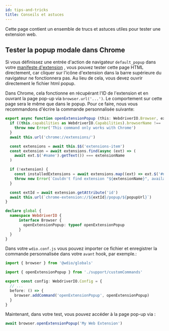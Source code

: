 ```yaml
---
id: tips-and-tricks
title: Conseils et astuces
---
```


Cette page contient un ensemble de trucs et astuces utiles pour tester une extension web.

## Tester la popup modale dans Chrome

Si vous définissez une entrée d'action de navigateur `default_popup` dans votre [manifeste d'extension](https://developer.mozilla.org/en-US/docs/Mozilla/Add-ons/WebExtensions/manifest.json/browser_action) , vous pouvez tester cette page HTML directement, car cliquer sur l'icône d'extension dans la barre supérieure du navigateur ne fonctionnera pas. Au lieu de cela, vous devez ouvrir directement le fichier html popup.

Dans Chrome, cela fonctionne en récupérant l'ID de l'extension et en ouvrant la page pop-up via `browser.url('...')`. Le comportement sur cette page sera le même que dans le popup. Pour ce faire, nous vous recommandons d'écrire la commande personnalisée suivante:

```ts customCommand.ts
export async function openExtensionPopup (this: WebdriverIO.Browser, extensionName: string, popupUrl = 'index.html') {
  if ((this.capabilities as WebdriverIO.Capabilities).browserName !== 'chrome') {
    throw new Error('This command only works with Chrome')
  }
  await this.url('chrome://extensions/')

  const extensions = await this.$$('extensions-item')
  const extension = await extensions.find(async (ext) => (
    await ext.$('#name').getText()) === extensionName
  )

  if (!extension) {
    const installedExtensions = await extensions.map((ext) => ext.$('#name').getText())
    throw new Error(`Couldn't find extension "${extensionName}", available installed extensions are "${installedExtensions.join('", "')}"`)
  }

  const extId = await extension.getAttribute('id')
  await this.url(`chrome-extension://${extId}/popup/${popupUrl}`)
}

declare global {
  namespace WebdriverIO {
      interface Browser {
        openExtensionPopup: typeof openExtensionPopup
      }
  }
}
```

Dans votre `wdio.conf.js` vous pouvez importer ce fichier et enregistrer la commande personnalisée dans votre `avant` hook, par exemple.:

```ts wdio.conf.ts
import { browser } from '@wdio/globals'

import { openExtensionPopup } from './support/customCommands'

export const config: WebdriverIO.Config = {
  // ...
  before: () => {
    browser.addCommand('openExtensionPopup', openExtensionPopup)
  }
}
```

Maintenant, dans votre test, vous pouvez accéder à la page pop-up via :

```ts
await browser.openExtensionPopup('My Web Extension')
```
